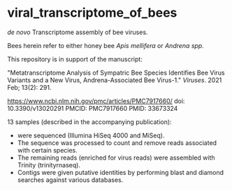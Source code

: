 # viral_transcriptome_of_bees
*de novo* Transcriptome assembly of bee viruses.

Bees herein refer to either honey bee *Apis mellifera* or *Andrena spp.*

This repository is in support of the manuscript:

"Metatranscriptome Analysis of Sympatric Bee Species Identifies Bee Virus Variants and a New Virus, Andrena-Associated Bee Virus-1." _Viruses_. 2021 Feb; 13(2): 291.

https://www.ncbi.nlm.nih.gov/pmc/articles/PMC7917660/
doi: 10.3390/v13020291
PMCID: PMC7917660
PMID: 33673324

13 samples (described in the accompanying publication):
- were sequenced (Illumina HiSeq 4000 and MiSeq).
- The sequence was processed to count and remove reads associated with certain species. 
- The remaining reads (enriched for virus reads) were assembled with Trinity (trinityrnaseq). 
- Contigs were given putative identities by performing blast and diamond searches against various databases.
